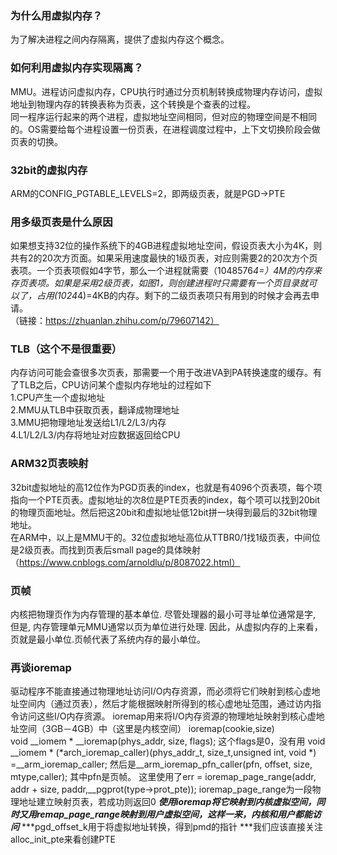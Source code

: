 ### 为什么用虚拟内存？
为了解决进程之间内存隔离，提供了虚拟内存这个概念。
### 如何利用虚拟内存实现隔离？
MMU。进程访问虚拟内存，CPU执行时通过分页机制转换成物理内存访问，虚拟地址到物理内存的转换表称为页表，这个转换是个查表的过程。  
同一程序运行起来的两个进程，虚拟地址空间相同，但对应的物理空间是不相同的。OS需要给每个进程设置一份页表，在进程调度过程中，上下文切换阶段会做页表的切换。  
### 32bit的虚拟内存
ARM的CONFIG_PGTABLE_LEVELS=2，即两级页表，就是PGD->PTE
### 用多级页表是什么原因
如果想支持32位的操作系统下的4GB进程虚拟地址空间，假设页表大小为4K，则共有2的20次方页面。如果采用速度最快的1级页表，对应则需要2的20次方个页表项。一个页表项假如4字节，那么一个进程就需要（1048576*4=）4M的内存来存页表项。如果是采用2级页表，如图1，则创建进程时只需要有一个页目录就可以了，占用(1024*4)=4KB的内存。剩下的二级页表项只有用到的时候才会再去申请。  
（链接：https://zhuanlan.zhihu.com/p/79607142）  
### TLB（这个不是很重要）
内存访问可能会查很多次页表，那需要一个用于改进VA到PA转换速度的缓存。有了TLB之后，CPU访问某个虚拟内存地址的过程如下  
1.CPU产生一个虚拟地址  
2.MMU从TLB中获取页表，翻译成物理地址  
3.MMU把物理地址发送给L1/L2/L3/内存  
4.L1/L2/L3/内存将地址对应数据返回给CPU  

### ARM32页表映射
32bit虚拟地址的高12位作为PGD页表的index，也就是有4096个页表项，每个项指向一个PTE页表。虚拟地址的次8位是PTE页表的index，每个项可以找到20bit的物理页面地址。然后把这20bit和虚拟地址低12bit拼一块得到最后的32bit物理地址。  
在ARM中，以上是MMU干的。32位虚拟地址高位从TTBR0/1找1级页表，中间位是2级页表。而找到页表后small page的具体映射（https://www.cnblogs.com/arnoldlu/p/8087022.html）
### 页帧
内核把物理页作为内存管理的基本单位. 尽管处理器的最小可寻址单位通常是字, 但是, 内存管理单元MMU通常以页为单位进行处理. 因此，从虚拟内存的上来看，页就是最小单位.页帧代表了系统内存的最小单位。

### 再谈ioremap
驱动程序不能直接通过物理地址访问I/O内存资源，而必须将它们映射到核心虚地址空间内（通过页表），然后才能根据映射所得到的核心虚地址范围，通过访内指令访问这些I/O内存资源。
ioremap用来将I/O内存资源的物理地址映射到核心虚地址空间（3GB－4GB）中（这里是内核空间）
ioremap(cookie,size)  
void __iomem * __ioremap(phys_addr, size, flags); 这个flags是0，没有用
void __iomem * (*arch_ioremap_caller)(phys_addr_t, size_t,unsigned int, void *) =__arm_ioremap_caller;
然后是__arm_ioremap_pfn_caller(pfn, offset, size, mtype,caller); 其中pfn是页帧。
这里使用了err = ioremap_page_range(addr, addr + size, paddr,__pgprot(type->prot_pte));
ioremap_page_range为一段物理地址建立映射页表，若成功则返回0
***使用ioremap将它映射到内核虚拟空间，同时又用remap_page_range映射到用户虚拟空间，这样一来，内核和用户都能访问***
***pgd_offset_k用于将虚拟地址转换，得到pmd的指针
***我们应该直接关注alloc_init_pte来看创建PTE
